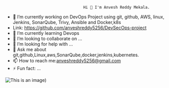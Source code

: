                                       Hi 👋 I'm Anvesh Reddy Mekala.

- 🔭 I’m currently working on  DevOps Project using git, github, AWS, linux, Jenkins, SonarQube, Trivy, Ansible and Docker,k8s
- Link: https://github.com/anveshreddy5256/DevSecOps-project
- 🌱 I’m currently learning Devops
- 👯 I’m looking to collaborate on ...
- 🤔 I’m looking for help with ...
- 💬 Ask me about git,github,Linux,aws,SonarQube,docker,jenkins,kubernetes.
- 📫 How to reach me:anveshreddy5256@gmail.com
- ⚡ Fun fact: ...

![This is an image](https://upload.wikimedia.org/wikipedia/commons/c/ca/LinkedIn_logo_initials.png))
